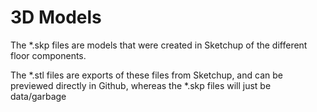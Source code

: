 # 3D Models #

The *.skp files are models that were created in Sketchup of the different floor components.

The *.stl files are exports of these files from Sketchup, and can be previewed directly in Github, whereas the *.skp files will just be data/garbage

